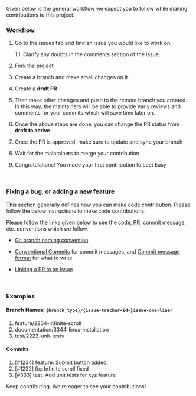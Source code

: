 Given below is the general workflow we expect you to follow while making contributions to this project.


### Workflow
1. Go to the issues tab and find an issue you would like to work on.

    1.1. Clarify any doubts in the comments section of the issue.

2. Fork the project

3. Create a branch and make small changes on it.

4. Create a **draft PR**

5. Then make other changes and push to the remote branch you created. In this way, the maintainers will be able to provide early reviews and comments for your commits which will save time later on.


6. Once the above steps are done, you can change the PR status from **draft to active**


7. Once the PR is approved, make sure to update and sync your branch

8. Wait for the maintainers to merge your contribution

9. Congratulations! You made your first contribution to Leet Easy

<br>

### Fixing a bug, or adding a new feature

This section generally defines how you can make code contribution. Please follow the below instructions to make code contributions.

Please follow the links given below to see the code, PR, commit message, etc. conventions which we follow.

- [Git branch naming convention](BRANCH-NAMING.md)

- [Conventional Commits](https://www.conventionalcommits.org/) for commit messages, and [Commit message format](https://gist.github.com/digitaljhelms/3761873) for what to write

- [Linking a PR to an issue](https://docs.github.com/en/issues/tracking-your-work-with-issues/linking-a-pull-request-to-an-issue)

<br>

### Examples

#### Branch Names: `{branch_type}/{issue-tracker-id-}issue-one-liner`
1. feature/2234-infinite-scroll
2. documentation/3344-linux-installation
3. test/2222-unit-tests

#### Commits
1. [#1234] feature: Submit button added.
2. [#1232] fix: Infinite scroll fixed
3. [#333] test: Add unit tests for xyz feature

Keep contributing. We're eager to see your contributions!